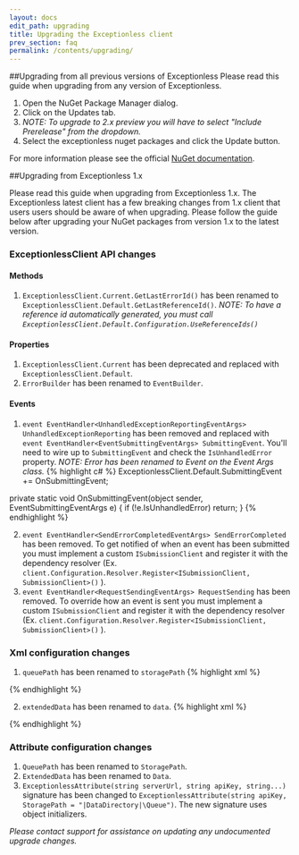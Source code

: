 ```yaml
---
layout: docs
edit_path: upgrading
title: Upgrading the Exceptionless client
prev_section: faq
permalink: /contents/upgrading/
---
```


##Upgrading from all previous versions of Exceptionless
Please read this guide when upgrading from any version of Exceptionless.

1. Open the NuGet Package Manager dialog.
2. Click on the Updates tab.
3. *NOTE: To upgrade to 2.x preview you will have to select "Include Prerelease" from the dropdown.*
4. Select the exceptionless nuget packages and click the Update button.

For more information please see the official [NuGet documentation](https://docs.nuget.org/consume/Package-Manager-Dialog).

##Upgrading from Exceptionless 1.x

Please read this guide when upgrading from Exceptionless 1.x. The Exceptionless latest client has a few breaking changes from 1.x client that users users should be aware of when upgrading. Please follow the guide below after upgrading your NuGet packages from version 1.x to the latest version.

### ExceptionlessClient API changes

#### Methods
1. `ExceptionlessClient.Current.GetLastErrorId()` has been renamed to `ExceptionlessClient.Default.GetLastReferenceId()`. *NOTE: To have a reference id automatically generated, you must call `ExceptionlessClient.Default.Configuration.UseReferenceIds()`*

#### Properties
1. `ExceptionlessClient.Current` has been deprecated and replaced with `ExceptionlessClient.Default`.
2. `ErrorBuilder` has been renamed to `EventBuilder`.

#### Events
1. `event EventHandler<UnhandledExceptionReportingEventArgs> UnhandledExceptionReporting` has been removed and replaced with `event EventHandler<EventSubmittingEventArgs> SubmittingEvent`. You'll need to wire up to `SubmittingEvent` and check the `IsUnhandledError` property. *NOTE: Error has been renamed to Event on the Event Args class.*
{% highlight c# %} 
ExceptionlessClient.Default.SubmittingEvent += OnSubmittingEvent;

private static void OnSubmittingEvent(object sender, EventSubmittingEventArgs e) {
  if (!e.IsUnhandledError)
    return;
}
{% endhighlight %} 

2. `event EventHandler<SendErrorCompletedEventArgs> SendErrorCompleted` has been removed. To get notified of when an event has been submitted you must implement a custom `ISubmissionClient` and register it with the dependency resolver (Ex. `client.Configuration.Resolver.Register<ISubmissionClient, SubmissionClient>()` ).
3. `event EventHandler<RequestSendingEventArgs> RequestSending` has been removed. To override how an event is sent you must implement a custom `ISubmissionClient` and register it with the dependency resolver (Ex. `client.Configuration.Resolver.Register<ISubmissionClient, SubmissionClient>()` ).

### Xml configuration changes
1. `queuePath` has been renamed to `storagePath` 
{% highlight xml %}
<exceptionless apiKey="YOUR_API_KEY_HERE" storagePath="|DataDirectory|\Queue" />
{% endhighlight %}

2. `extendedData` has been renamed to `data`.
{% highlight xml %}
<exceptionless apiKey="YOUR_API_KEY_HERE">
  <data>
    <add name="SimpleValueFromConfig" value="Exceptionless"/>
  </data>
</exceptionless>
{% endhighlight %}

### Attribute configuration changes
1. `QueuePath` has been renamed to `StoragePath`.
2. `ExtendedData` has been renamed to `Data`.
3. `ExceptionlessAttribute(string serverUrl, string apiKey, string...)` signature has been changed to `ExceptionlessAttribute(string apiKey, StoragePath = "|DataDirectory|\Queue")`. The new signature uses object initializers.
 
*Please contact support for assistance on updating any undocumented upgrade changes.*
